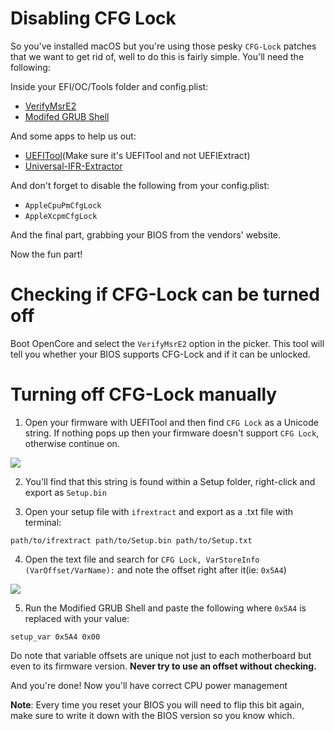 # Disabling CFG Lock

So you've installed macOS but you're using those pesky `CFG-Lock` patches that we want to get rid of, well to do this is fairly simple. You'll need the following:

Inside your EFI/OC/Tools folder and config.plist:
* [VerifyMsrE2](https://github.com/acidanthera/AppleSupportPkg)
* [Modifed GRUB Shell](https://github.com/datasone/grub-mod-setup_var/releases)

And some apps to help us out:
* [UEFITool](https://github.com/LongSoft/UEFITool/releases/tag/t20190818)(Make sure it's UEFITool and not UEFIExtract)
* [Universal-IFR-Extractor](https://github.com/LongSoft/Universal-IFR-Extractor/releases)

And don't forget to disable the following from your config.plist:
* `AppleCpuPmCfgLock`
* `AppleXcpmCfgLock`

And the final part, grabbing your BIOS from the vendors' website.

Now the fun part!

# Checking if CFG-Lock can be turned off

Boot OpenCore and select the `VerifyMsrE2` option in the picker. This tool will tell you whether your BIOS supports CFG-Lock and if it can be unlocked.


# Turning off CFG-Lock manually




1. Open your firmware with UEFITool and then find `CFG Lock` as a Unicode string. If nothing pops up then your firmware doesn't support `CFG Lock`, otherwise continue on. 

![](https://i.imgur.com/ziN50wL.png)


2. You'll find that this string is found within a Setup folder, right-click and export as `Setup.bin`

3. Open your setup file with `ifrextract` and export as a .txt file with terminal:
```
path/to/ifrextract path/to/Setup.bin path/to/Setup.txt
```
4. Open the text file and search for `CFG Lock, VarStoreInfo (VarOffset/VarName):` and note the offset right after it(ie: `0x5A4`)

![](https://i.imgur.com/Vp8dqI5.png)

5. Run the Modified GRUB Shell and paste the following where `0x5A4` is replaced with your value:
```
setup_var 0x5A4 0x00
```
Do note that variable offsets are unique not just to each motherboard but even to its firmware version. **Never try to use an offset without checking.**

And you're done! Now you'll have correct CPU power management

**Note**: Every time you reset your BIOS you will need to flip this bit again, make sure to write it down with the BIOS version so you know which.
